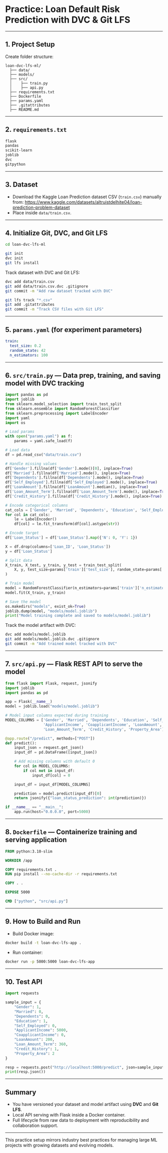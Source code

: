 # Practice: Loan Default Risk Prediction with DVC \& Git LFS


***

## 1. Project Setup

Create folder structure:

```
loan-dvc-lfs-ml/
  ├── data/
  ├── models/
  ├── src/
  │    ├── train.py
  │    ├── api.py
  ├── requirements.txt
  ├── Dockerfile
  ├── params.yaml
  ├── .gitattributes
  ├── README.md
```


***

## 2. `requirements.txt`

```txt
flask
pandas
scikit-learn
joblib
dvc
gitpython
```


***

## 3. Dataset

- Download the Kaggle Loan Prediction dataset CSV (`train.csv`) manually from:
https://www.kaggle.com/datasets/altruistdelhite04/loan-prediction-problem-dataset
- Place inside `data/train.csv`.

***

## 4. Initialize Git, DVC, and Git LFS

```bash
cd loan-dvc-lfs-ml

git init
dvc init
git lfs install
```

Track dataset with DVC and Git LFS:

```bash
dvc add data/train.csv
git add data/train.csv.dvc .gitignore
git commit -m "Add raw dataset tracked with DVC"

git lfs track "*.csv"
git add .gitattributes
git commit -m "Track CSV files with Git LFS"
```


***

## 5. `params.yaml` (for experiment parameters)

```yaml
train:
  test_size: 0.2
  random_state: 42
  n_estimators: 100
```


***

## 6. `src/train.py` — Data prep, training, and saving model with DVC tracking

```python
import pandas as pd
import joblib
from sklearn.model_selection import train_test_split
from sklearn.ensemble import RandomForestClassifier
from sklearn.preprocessing import LabelEncoder
import yaml
import os

# Load params
with open("params.yaml") as f:
    params = yaml.safe_load(f)

# Load data
df = pd.read_csv("data/train.csv")

# Handle missing values
df['Gender'].fillna(df['Gender'].mode()[0], inplace=True)
df['Married'].fillna(df['Married'].mode(), inplace=True)
df['Dependents'].fillna(df['Dependents'].mode(), inplace=True)
df['Self_Employed'].fillna(df['Self_Employed'].mode(), inplace=True)
df['LoanAmount'].fillna(df['LoanAmount'].median(), inplace=True)
df['Loan_Amount_Term'].fillna(df['Loan_Amount_Term'].mode(), inplace=True)
df['Credit_History'].fillna(df['Credit_History'].mode(), inplace=True)

# Encode categorical columns
cat_cols = ['Gender', 'Married', 'Dependents', 'Education', 'Self_Employed', 'Property_Area']
for col in cat_cols:
    le = LabelEncoder()
    df[col] = le.fit_transform(df[col].astype(str))

# Encode target
df['Loan_Status'] = df['Loan_Status'].map({'N': 0, 'Y': 1})

X = df.drop(columns=['Loan_ID', 'Loan_Status'])
y = df['Loan_Status']

# Split data
X_train, X_test, y_train, y_test = train_test_split(
    X, y, test_size=params['train']['test_size'], random_state=params['train']['random_state']
)

# Train model
model = RandomForestClassifier(n_estimators=params['train']['n_estimators'], random_state=params['train']['random_state'])
model.fit(X_train, y_train)

# Save the model
os.makedirs("models", exist_ok=True)
joblib.dump(model, "models/model.joblib")
print("Model training complete and saved to models/model.joblib")
```

Track the model artifact with DVC:

```bash
dvc add models/model.joblib
git add models/model.joblib.dvc .gitignore
git commit -m "Add trained model tracked with DVC"
```


***

## 7. `src/api.py` — Flask REST API to serve the model

```python
from flask import Flask, request, jsonify
import joblib
import pandas as pd

app = Flask(__name__)
model = joblib.load("models/model.joblib")

# Model input columns expected during training
MODEL_COLUMNS = ['Gender', 'Married', 'Dependents', 'Education', 'Self_Employed',
                 'ApplicantIncome', 'CoapplicantIncome', 'LoanAmount',
                 'Loan_Amount_Term', 'Credit_History', 'Property_Area']

@app.route("/predict", methods=["POST"])
def predict():
    input_json = request.get_json()
    input_df = pd.DataFrame([input_json])

    # Add missing columns with default 0
    for col in MODEL_COLUMNS:
        if col not in input_df:
            input_df[col] = 0

    input_df = input_df[MODEL_COLUMNS]

    prediction = model.predict(input_df)[0]
    return jsonify({"loan_status_prediction": int(prediction)})

if __name__ == "__main__":
    app.run(host="0.0.0.0", port=5000)
```


***

## 8. `Dockerfile` — Containerize training and serving application

```Dockerfile
FROM python:3.10-slim

WORKDIR /app

COPY requirements.txt .
RUN pip install --no-cache-dir -r requirements.txt

COPY . .

EXPOSE 5000

CMD ["python", "src/api.py"]
```


***

## 9. How to Build and Run

- Build Docker image:

```bash
docker build -t loan-dvc-lfs-app .
```

- Run container:

```bash
docker run -p 5000:5000 loan-dvc-lfs-app
```


***

## 10. Test API

```python
import requests

sample_input = {
    "Gender": 1,
    "Married": 0,
    "Dependents": 0,
    "Education": 1,
    "Self_Employed": 0,
    "ApplicantIncome": 5000,
    "CoapplicantIncome": 0,
    "LoanAmount": 200,
    "Loan_Amount_Term": 360,
    "Credit_History": 1,
    "Property_Area": 2
}

resp = requests.post("http://localhost:5000/predict", json=sample_input)
print(resp.json())
```


***

## Summary

- You have versioned your dataset and model artifact using **DVC** and **Git LFS**.
- Local API serving with Flask inside a Docker container.
- Full lifecycle from raw data to deployment with reproducibility and collaboration support.

***

This practice setup mirrors industry best practices for managing large ML projects with growing datasets and evolving models.

